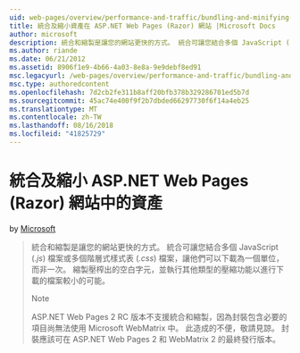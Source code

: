 ```yaml
---
uid: web-pages/overview/performance-and-traffic/bundling-and-minifying-assets-in-an-aspnet-web-pages-razor-site
title: 統合及縮小資產在 ASP.NET Web Pages (Razor) 網站 |Microsoft Docs
author: microsoft
description: 統合和縮製是讓您的網站更快的方式。 統合可讓您結合多個 JavaScript (.js) 檔案或多個階層式樣式表 （...
ms.author: riande
ms.date: 06/21/2012
ms.assetid: 8906f1e9-4b66-4a03-8e8a-9e9debf8ed91
msc.legacyurl: /web-pages/overview/performance-and-traffic/bundling-and-minifying-assets-in-an-aspnet-web-pages-razor-site
msc.type: authoredcontent
ms.openlocfilehash: 7d2cb2fe311b8aff20bfb378b329286701ed5b7d
ms.sourcegitcommit: 45ac74e400f9f2b7dbded66297730f6f14a4eb25
ms.translationtype: MT
ms.contentlocale: zh-TW
ms.lasthandoff: 08/16/2018
ms.locfileid: "41825729"
---
```

<a name="bundling-and-minifying-assets-in-an-aspnet-web-pages-razor-site"></a>統合及縮小 ASP.NET Web Pages (Razor) 網站中的資產
====================
by [Microsoft](https://github.com/microsoft)

> 統合和縮製是讓您的網站更快的方式。 統合可讓您結合多個 JavaScript (*.js*) 檔案或多個階層式樣式表 (*.css*) 檔案，讓他們可以下載為一個單位，而非一次。 縮製壓榨出的空白字元，並執行其他類型的壓縮功能以進行下載的檔案較小的可能。
> 
> > [!NOTE]
> > ASP.NET Web Pages 2 RC 版本不支援統合和縮製，因為封裝包含必要的項目尚無法使用 Microsoft WebMatrix 中。 此造成的不便，敬請見諒。 封裝應該可在 ASP.NET Web Pages 2 和 WebMatrix 2 的最終發行版本。
